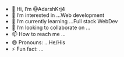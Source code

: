 - 👋 Hi, I’m @AdarshKrj4
- 👀 I’m interested in ...Web development 
- 🌱 I’m currently learning ...Full stack WebDev
- 💞️ I’m looking to collaborate on ...
- 📫 How to reach me ...
- 😄 Pronouns: ...He/His
- ⚡ Fun fact: ...

<!---
AdarshKrj4/AdarshKrj4 is a ✨ special ✨ repository because its `README.md` (this file) appears on your GitHub profile.
You can click the Preview link to take a look at your changes.
--->
